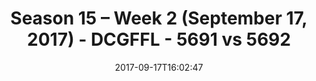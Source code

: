 ---
title: Season 15 – Week 2 (September 17, 2017) - DCGFFL - 5691 vs 5692
teams_score:
- team: 5691
  score: 33
- team: 5692
  score: 29
mvp: Marvin Washington, Jason Deters
game-ball: Mecha Santos, Tim Adams
season: 15
week: 2
date: '2017-09-17T16:02:47'
pageid: season-15-week-2-september-17-2017-5691-vs-5692
---